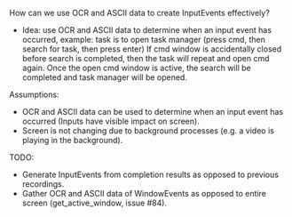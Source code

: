 How can we use OCR and ASCII data to create InputEvents effectively?
 - Idea: use OCR and ASCII data to determine when an input event has occurred,
         example: task is to open task manager (press cmd, then search for task, then press enter)
                  If cmd window is accidentally closed before search is completed, then the task will repeat and open cmd again. Once the open cmd window is active, the search will be completed and task manager will be opened.


Assumptions:
 - OCR and ASCII data can be used to determine when an input event has occurred (Inputs have visible impact on screen).
 - Screen is not changing due to background processes (e.g. a video is playing in the background).

 TODO:
 - Generate InputEvents from completion results as opposed to previous recordings.
 - Gather OCR and ASCII data of WindowEvents as opposed to entire screen (get_active_window, issue #84).